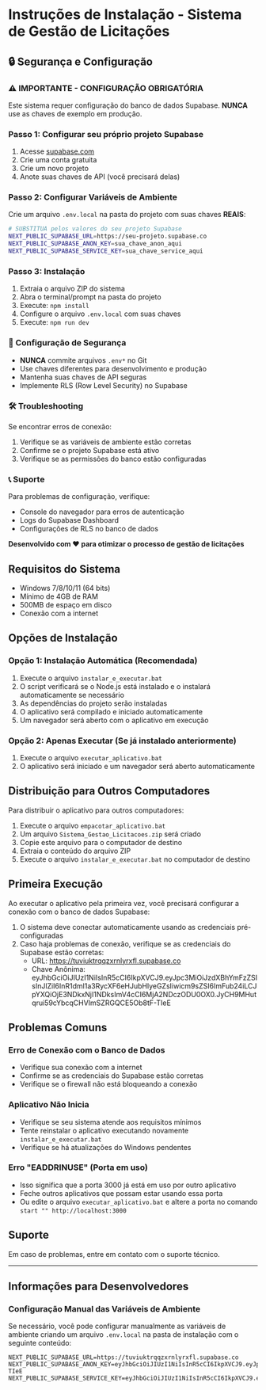 # Instruções de Instalação - Sistema de Gestão de Licitações

## 🔒 Segurança e Configuração

### **⚠️ IMPORTANTE - CONFIGURAÇÃO OBRIGATÓRIA**

Este sistema requer configuração do banco de dados Supabase. **NUNCA** use as chaves de exemplo em produção.

### **Passo 1: Configurar seu próprio projeto Supabase**

1. Acesse [supabase.com](https://supabase.com)
2. Crie uma conta gratuita
3. Crie um novo projeto
4. Anote suas chaves de API (você precisará delas)

### **Passo 2: Configurar Variáveis de Ambiente**

Crie um arquivo `.env.local` na pasta do projeto com suas chaves **REAIS**:

```bash
# SUBSTITUA pelos valores do seu projeto Supabase
NEXT_PUBLIC_SUPABASE_URL=https://seu-projeto.supabase.co
NEXT_PUBLIC_SUPABASE_ANON_KEY=sua_chave_anon_aqui
NEXT_PUBLIC_SUPABASE_SERVICE_KEY=sua_chave_service_aqui
```

### **Passo 3: Instalação**

1. Extraia o arquivo ZIP do sistema
2. Abra o terminal/prompt na pasta do projeto
3. Execute: `npm install`
4. Configure o arquivo `.env.local` com suas chaves
5. Execute: `npm run dev`

### **🔐 Configuração de Segurança**

- **NUNCA** commite arquivos `.env*` no Git
- Use chaves diferentes para desenvolvimento e produção
- Mantenha suas chaves de API seguras
- Implemente RLS (Row Level Security) no Supabase

### **🛠️ Troubleshooting**

Se encontrar erros de conexão:
1. Verifique se as variáveis de ambiente estão corretas
2. Confirme se o projeto Supabase está ativo
3. Verifique se as permissões do banco estão configuradas

### **📞 Suporte**

Para problemas de configuração, verifique:
- Console do navegador para erros de autenticação
- Logs do Supabase Dashboard
- Configurações de RLS no banco de dados

**Desenvolvido com ❤️ para otimizar o processo de gestão de licitações**

## Requisitos do Sistema
- Windows 7/8/10/11 (64 bits)
- Mínimo de 4GB de RAM
- 500MB de espaço em disco
- Conexão com a internet

## Opções de Instalação

### Opção 1: Instalação Automática (Recomendada)

1. Execute o arquivo `instalar_e_executar.bat`
2. O script verificará se o Node.js está instalado e o instalará automaticamente se necessário
3. As dependências do projeto serão instaladas
4. O aplicativo será compilado e iniciado automaticamente
5. Um navegador será aberto com o aplicativo em execução

### Opção 2: Apenas Executar (Se já instalado anteriormente)

1. Execute o arquivo `executar_aplicativo.bat`
2. O aplicativo será iniciado e um navegador será aberto automaticamente

## Distribuição para Outros Computadores

Para distribuir o aplicativo para outros computadores:

1. Execute o arquivo `empacotar_aplicativo.bat`
2. Um arquivo `Sistema_Gestao_Licitacoes.zip` será criado
3. Copie este arquivo para o computador de destino
4. Extraia o conteúdo do arquivo ZIP
5. Execute o arquivo `instalar_e_executar.bat` no computador de destino

## Primeira Execução

Ao executar o aplicativo pela primeira vez, você precisará configurar a conexão com o banco de dados Supabase:

1. O sistema deve conectar automaticamente usando as credenciais pré-configuradas
2. Caso haja problemas de conexão, verifique se as credenciais do Supabase estão corretas:
   - URL: https://tuviuktrqqzxrnlyrxfl.supabase.co
   - Chave Anônima: eyJhbGciOiJIUzI1NiIsInR5cCI6IkpXVCJ9.eyJpc3MiOiJzdXBhYmFzZSIsInJlZiI6InR1dml1a3RycXF6eHJubHlyeGZsIiwicm9sZSI6ImFub24iLCJpYXQiOjE3NDkxNjI1NDksImV4cCI6MjA2NDczODU0OX0.JyCH9MHutqrui59cYbcqCHVImSZRGQCE5Ob8tF-TIeE

## Problemas Comuns

### Erro de Conexão com o Banco de Dados
- Verifique sua conexão com a internet
- Confirme se as credenciais do Supabase estão corretas
- Verifique se o firewall não está bloqueando a conexão

### Aplicativo Não Inicia
- Verifique se seu sistema atende aos requisitos mínimos
- Tente reinstalar o aplicativo executando novamente `instalar_e_executar.bat`
- Verifique se há atualizações do Windows pendentes

### Erro "EADDRINUSE" (Porta em uso)
- Isso significa que a porta 3000 já está em uso por outro aplicativo
- Feche outros aplicativos que possam estar usando essa porta
- Ou edite o arquivo `executar_aplicativo.bat` e altere a porta no comando `start "" http://localhost:3000`

## Suporte

Em caso de problemas, entre em contato com o suporte técnico.

---

## Informações para Desenvolvedores

### Configuração Manual das Variáveis de Ambiente

Se necessário, você pode configurar manualmente as variáveis de ambiente criando um arquivo `.env.local` na pasta de instalação com o seguinte conteúdo:

```
NEXT_PUBLIC_SUPABASE_URL=https://tuviuktrqqzxrnlyrxfl.supabase.co
NEXT_PUBLIC_SUPABASE_ANON_KEY=eyJhbGciOiJIUzI1NiIsInR5cCI6IkpXVCJ9.eyJpc3MiOiJzdXBhYmFzZSIsInJlZiI6InR1dml1a3RycXF6eHJubHlyeGZsIiwicm9sZSI6ImFub24iLCJpYXQiOjE3NDkxNjI1NDksImV4cCI6MjA2NDczODU0OX0.JyCH9MHutqrui59cYbcqCHVImSZRGQCE5Ob8tF-TIeE
NEXT_PUBLIC_SUPABASE_SERVICE_KEY=eyJhbGciOiJIUzI1NiIsInR5cCI6IkpXVCJ9.eyJpc3MiOiJzdXBhYmFzZSIsInJlZiI6InR1dml1a3RycXF6eHJubHlyeGZsIiwicm9sZSI6InNlcnZpY2Vfcm9sZSIsImlhdCI6MTc0OTE2MjU0OSwiZXhwIjoyMDY0NzM4NTQ5fQ.CyKtbEh8eLtH9wlBJMA3lu8USi5mDAxHY6vibHM0fKU
``` 